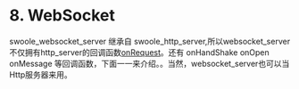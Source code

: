 # 8. WebSocket

swoole_websocket_server 继承自 swoole_http_server,所以websocket_server 不仅拥有http_server的回调函数[onRequest](c7.md)。还有 onHandShake onOpen onMessage 等回调函数，下面一一来介绍。。当然，websocket_server也可以当Http服务器来用。